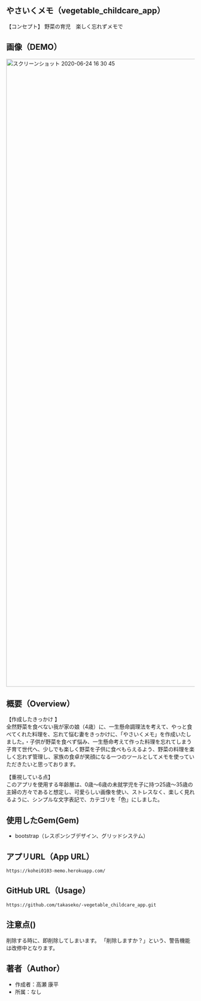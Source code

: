 ## やさいくメモ（vegetable_childcare_app）
 
【コンセプト】
野菜の育児　楽しく忘れずメモで
 
## 画像（DEMO）
 
<img width="1674" alt="スクリーンショット 2020-06-24 16 30 45" src="https://user-images.githubusercontent.com/49696854/85516163-e3883600-b638-11ea-8245-193d23340d02.png">
 
## 概要（Overview）
 
【作成したきっかけ 】<br>
全然野菜を食べない我が家の娘（4歳）に、一生懸命調理法を考えて、やっと食べてくれた料理を、忘れて悩む妻をきっかけに、「やさいくメモ」を作成いたしました。・子供が野菜を食べず悩み、一生懸命考えて作った料理を忘れてしまう子育て世代へ、少しでも楽しく野菜を子供に食べもらえるよう、野菜の料理を楽しく忘れず管理し、家族の食卓が笑顔になる一つのツールとしてメモを使っていただきたいと思っております。

【重視している点】<br>
このアプリを使用する年齢層は、0歳～6歳の未就学児を子に持つ25歳～35歳の主婦の方々であると想定し、可愛らしい画像を使い、ストレスなく、楽しく見れるように、シンプルな文字表記で、カテゴリを「色」にしました。
 
## 使用したGem(Gem)

* bootstrap（レスポンシブデザイン、グリッドシステム）
 
##  アプリURL（App URL）
 
```
https://kohei0103-memo.herokuapp.com/
```
## GitHub URL（Usage）

```
https://github.com/takaseko/-vegetable_childcare_app.git
```
 
## 注意点()
 
削除する時に、即削除してしまいます。
「削除しますか？」という、警告機能は改修中となります。
 
## 著者（Author）
 
* 作成者：高瀬 康平
* 所属：なし
 
